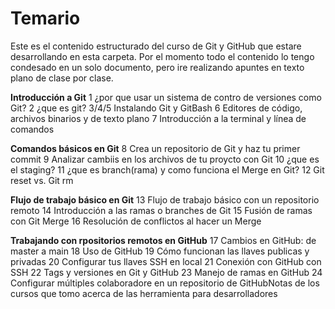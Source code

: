# Temario

Este es el contenido estructurado del curso de Git y GitHub que estare desarrollando en esta carpeta.  Por el momento todo el contenido lo tengo condesado en un solo documento, pero ire realizando apuntes en texto plano de clase por clase.

**Introducción a Git**
    1 ¿por que usar un sistema de contro de versiones como Git?
    2 ¿que es git?
    3/4/5 Instalando Git y GitBash
    6 Editores de código, archivos binarios y de texto plano
    7 Introducción a la terminal y línea de comandos


**Comandos básicos en Git**
    8 Crea un repositorio de Git y haz tu primer commit
    9 Analizar cambiis en los archivos de tu proycto con Git
    10 ¿que es el staging?
    11 ¿que es branch(rama) y como funciona el Merge en Git?
    12 Git reset vs. Git rm


**Flujo de trabajo básico en Git**
    13 Flujo de trabajo básico con un repositorio remoto
    14 Introducción a las ramas o branches de Git
    15 Fusión de ramas con Git Merge
    16 Resolución de conflictos al hacer un Merge


**Trabajando con rpositorios remotos en GitHub**
    17 Cambios en GitHub: de master a main
    18 Uso de GitHub
    19 Cómo funcionan las llaves publicas y privadas
    20 Configurar tus llaves SSH en local
    21 Conexión con GitHub con SSH
    22 Tags y versiones en Git y GitHub
    23 Manejo de ramas en GitHub
    24 Configurar múltiples colaboradore en un repositorio de GitHubNotas de los cursos que tomo acerca de las herramienta para desarrolladores
